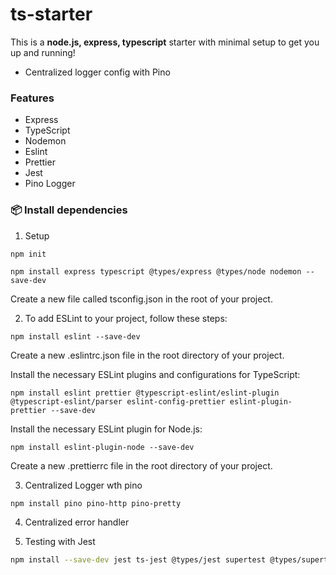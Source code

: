# ts-starter

This is a **node.js, express, typescript** starter with minimal setup to get you up and running!

* Centralized logger config with Pino 

### Features

- Express
- TypeScript
- Nodemon
- Eslint
- Prettier
- Jest
- Pino Logger 

### 📦 Install dependencies

1. Setup

```
npm init
```

```
npm install express typescript @types/express @types/node nodemon --save-dev
```

Create a new file called tsconfig.json in the root of your project.

2. To add ESLint to your project, follow these steps:

```
npm install eslint --save-dev
```

Create a new .eslintrc.json file in the root directory of your project.

Install the necessary ESLint plugins and configurations for TypeScript:

```
npm install eslint prettier @typescript-eslint/eslint-plugin @typescript-eslint/parser eslint-config-prettier eslint-plugin-prettier --save-dev
```

Install the necessary ESLint plugin for Node.js:

```
npm install eslint-plugin-node --save-dev
```

Create a new .prettierrc file in the root directory of your project.

3. Centralized Logger wth pino

```bash
npm install pino pino-http pino-pretty
```

4. Centralized error handler

5. Testing with Jest

```bash
npm install --save-dev jest ts-jest @types/jest supertest @types/supertest
```